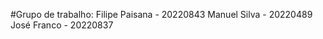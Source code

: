 #Grupo de trabalho:
    Filipe Paisana - 20220843
    Manuel Silva - 20220489
    José Franco - 20220837

